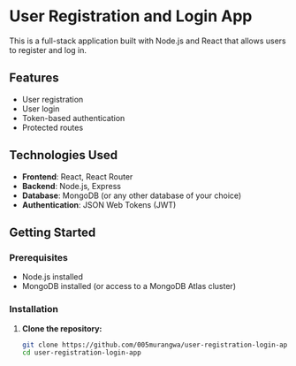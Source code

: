 # User Registration and Login App

This is a full-stack application built with Node.js and React that allows users to register and log in.

## Features

- User registration
- User login
- Token-based authentication
- Protected routes

## Technologies Used

- **Frontend**: React, React Router
- **Backend**: Node.js, Express
- **Database**: MongoDB (or any other database of your choice)
- **Authentication**: JSON Web Tokens (JWT)

## Getting Started

### Prerequisites

- Node.js installed
- MongoDB installed (or access to a MongoDB Atlas cluster)

### Installation

1. **Clone the repository:**

   ```bash
   git clone https://github.com/005murangwa/user-registration-login-app.git
   cd user-registration-login-app
